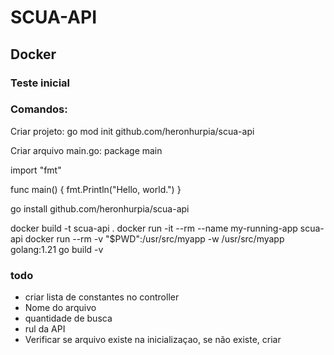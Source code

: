 # SCUA-API

## Docker

### Teste inicial

### Comandos:
Criar projeto:
go mod init github.com/heronhurpia/scua-api

Criar arquivo main.go:
package main

import "fmt"

func main() {
	fmt.Println("Hello, world.")
}

go install github.com/heronhurpia/scua-api

docker build -t scua-api .
docker run -it --rm --name my-running-app scua-api
docker run --rm -v "$PWD":/usr/src/myapp -w /usr/src/myapp golang:1.21 go build -v


### todo
+ criar lista de constantes no controller
+ Nome do arquivo
+ quantidade de busca
+ rul da API
+ Verificar se arquivo existe na inicializaçao, se não existe, criar